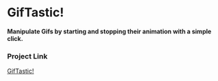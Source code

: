 # GifTastic!

**Manipulate Gifs by starting and stopping their animation with a simple click.**

### Project Link

[GifTastic!](https://dragon-stark.github.io/Giphy-Time.io/)
